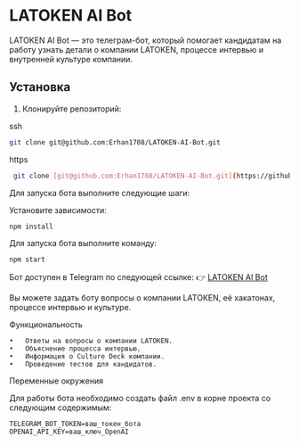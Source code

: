 # LATOKEN AI Bot

LATOKEN AI Bot — это телеграм-бот, который помогает кандидатам на работу узнать детали о компании LATOKEN, процессе интервью и внутренней культуре компании.

## Установка

1. Клонируйте репозиторий:

ssh
   ```bash
   git clone git@github.com:Erhan1708/LATOKEN-AI-Bot.git 
``` 

https
   ```bash
    git clone [git@github.com:Erhan1708/LATOKEN-AI-Bot.git](https://github.com/Erhan1708/LATOKEN-AI-Bot.git)
```
Для запуска бота выполните следующие шаги:

Установите зависимости:
```bash
npm install
```

Для запуска бота выполните команду:
```bash
npm start
```

Бот доступен в Telegram по следующей ссылке:
👉 [LATOKEN AI Bot](https://t.me/latoken_ai25_bot)


Вы можете задать боту вопросы о компании LATOKEN, её хакатонах, процессе интервью и культуре.

Функциональность

	•	Ответы на вопросы о компании LATOKEN.
	•	Объяснение процесса интервью.
	•	Информация о Culture Deck компании.
	•	Проведение тестов для кандидатов.

Переменные окружения

Для работы бота необходимо создать файл .env в корне проекта со следующим содержимым:

```
TELEGRAM_BOT_TOKEN=ваш_токен_бота
OPENAI_API_KEY=ваш_ключ_OpenAI
```
